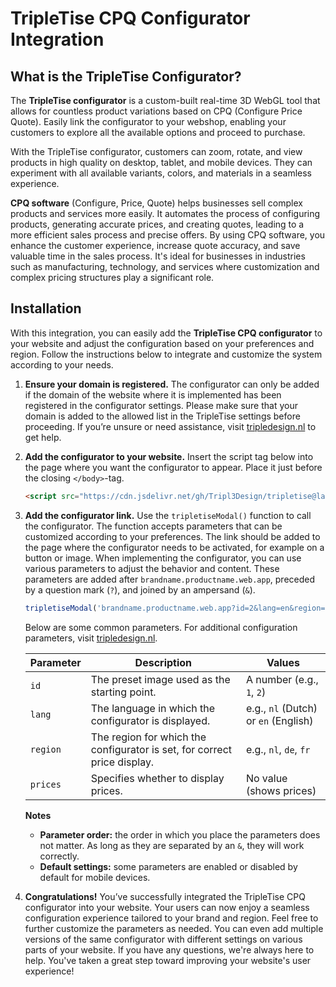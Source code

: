 # TripleTise CPQ Configurator Integration

## What is the TripleTise Configurator?
The **TripleTise configurator** is a custom-built real-time 3D WebGL tool that allows for countless product variations based on CPQ (Configure Price Quote). Easily link the configurator to your webshop, enabling your customers to explore all the available options and proceed to purchase.

With the TripleTise configurator, customers can zoom, rotate, and view products in high quality on desktop, tablet, and mobile devices. They can experiment with all available variants, colors, and materials in a seamless experience.

**CPQ software** (Configure, Price, Quote) helps businesses sell complex products and services more easily. It automates the process of configuring products, generating accurate prices, and creating quotes, leading to a more efficient sales process and precise offers.
By using CPQ software, you enhance the customer experience, increase quote accuracy, and save valuable time in the sales process. It's ideal for businesses in industries such as manufacturing, technology, and services where customization and complex pricing structures play a significant role.

## Installation
With this integration, you can easily add the **TripleTise CPQ configurator** to your website and adjust the configuration based on your preferences and region. Follow the instructions below to integrate and customize the system according to your needs.

1. **Ensure your domain is registered.**
   The configurator can only be added if the domain of the website where it is implemented has been registered in the configurator settings. Please make sure that your domain is added to the allowed list in the TripleTise settings before proceeding. If you’re unsure or need assistance, visit [tripledesign.nl](https://tripledesign.nl) to get help.
3. **Add the configurator to your website.**
   Insert the script tag below into the page where you want the configurator to appear. Place it just before the closing `</body>`-tag.

    ```html
    <script src="https://cdn.jsdelivr.net/gh/Tripl3Design/tripletise@latest/tripletiseModal.js"></script>
    ```

4. **Add the configurator link.**
   Use the `tripletiseModal()` function to call the configurator. The function accepts parameters that can be customized according to your preferences. The link should be added to the page where the configurator needs to be activated, for example on a button or image.
   When implementing the configurator, you can use various parameters to adjust the behavior and content. These parameters are added after `brandname.productname.web.app`, preceded by a question mark (`?`), and joined by an ampersand (`&`).
  
     ```javascript
    tripletiseModal('brandname.productname.web.app?id=2&lang=en&region=nl&prices');
    ```
    Below are some common parameters. For additional configuration parameters, visit [tripledesign.nl](https://tripledesign.nl).

    | Parameter       | Description                                                                   | Values                         |
    |-----------------|-------------------------------------------------------------------------------|--------------------------------|
    | `id`            | The preset image used as the starting point.                                  | A number (e.g., `1`, `2`)      |
    | `lang`          | The language in which the configurator is displayed.                          | e.g., `nl` (Dutch) or `en` (English) |
    | `region`        | The region for which the configurator is set, for correct price display.      | e.g., `nl`, `de`, `fr`         |
    | `prices`        | Specifies whether to display prices.                                          | No value (shows prices)        |

    **Notes**
    - **Parameter order:** the order in which you place the parameters does not matter. As long as they are separated by an `&`, they will work correctly.
    - **Default settings:** some parameters are enabled or disabled by default for mobile devices.
  
5. **Congratulations!** You’ve successfully integrated the TripleTise CPQ configurator into your website. Your users can now enjoy a seamless configuration experience tailored to your brand and region. Feel free to further customize the parameters as needed.
   You can even add multiple versions of the same configurator with different settings on various parts of your website. If you have any questions, we're always here to help. You've taken a great step toward improving your website's user experience!
